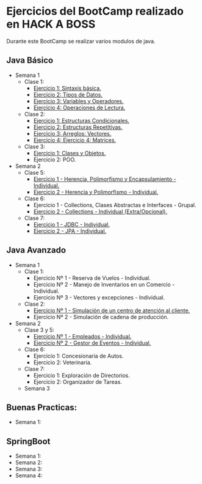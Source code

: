 # Ejercicios del BootCamp realizado en HACK A BOSS
  Durante este BootCamp se realizar varios modulos de java.

## Java Básico
- Semana 1
  - Clase 1:
    - <a href="https://github.com/Germanmv93/MoralesValverdeGermanEjerciciosPracticos/tree/master/1-JavaBasico/Semana%201/Clase%201/Ejercicio1">Ejercicio 1: Sintaxis básica.</a>
    - <a href="https://github.com/Germanmv93/MoralesValverdeGermanEjerciciosPracticos/tree/master/1-JavaBasico/Semana%201/Clase%201/Ejercicio2" target="_blank">Ejercicio 2: Tipos de Datos.</a>
    - <a href="https://github.com/Germanmv93/MoralesValverdeGermanEjerciciosPracticos/tree/master/1-JavaBasico/Semana%201/Clase%201/Ejercicio3" target="_blank">Ejercicio 3: Variables y Operadores.</a>
    - <a href="https://github.com/Germanmv93/MoralesValverdeGermanEjerciciosPracticos/tree/master/1-JavaBasico/Semana%201/Clase%201/Ejercicio4" target="_blank">Ejercicio 4: Operaciones de Lectura.</a>
  - Clase 2:
    - <a href="https://github.com/Germanmv93/MoralesValverdeGermanEjerciciosPracticos/tree/master/1-JavaBasico/Semana%201/Clase%202/Ejercicio1" target="_blank">Ejercicio 1: Estructuras Condicionales.</a>
    - <a href="https://github.com/Germanmv93/MoralesValverdeGermanEjerciciosPracticos/tree/master/1-JavaBasico/Semana%201/Clase%202/Ejercicio2" target="_blank">Ejercicio 2: Estructuras Repetitivas.</a>
    - <a href="https://github.com/Germanmv93/MoralesValverdeGermanEjerciciosPracticos/tree/master/1-JavaBasico/Semana%201/Clase%202/Ejercicio3" target="_blank">Ejercicio 3: Arreglos: Vectores.</a>
    - <a href="https://github.com/Germanmv93/MoralesValverdeGermanEjerciciosPracticos/tree/master/1-JavaBasico/Semana%201/Clase%202/Ejercicio4" target="_blank">Ejercicio 4: Ejercicio 4: Matrices.</a>
  - Clase 3:
    - <a href="https://github.com/Germanmv93/MoralesValverdeGermanEjerciciosPracticos/tree/master/1-JavaBasico/Semana%201/Clase%203/Ejercicio1">Ejercicio 1: Clases y Objetos.</a>
    - Ejercicio 2: POO.
- Semana 2
  - Clase 5:
    - <a href="https://github.com/Germanmv93/MoralesValverdeGermanEjerciciosPracticos/tree/master/1-JavaBasico/Semana%202/Clase5/Ejercicio1">Ejercicio 1 - Herencia, Polimorfismo y Encapsulamiento - Individual.</a>
    - <a href="https://github.com/Germanmv93/MoralesValverdeGermanEjerciciosPracticos/tree/master/1-JavaBasico/Semana%202/Clase5/Ejercicio2" target="_blank">Ejercicio 2 - Herencia y Polimorfismo - Individual.</a>
  - Clase 6:
    - Ejercicio 1 - Collections, Clases Abstractas e Interfaces - Grupal.
    - <a href="https://github.com/Germanmv93/MoralesValverdeGermanEjerciciosPracticos/tree/master/1-JavaBasico/Semana%202/Clase6/Ejercicio2">Ejercicio 2 - Collections - Individual (Extra/Opcional).</a>
  - Clase 7:
    - <a href="https://github.com/Germanmv93/MoralesValverdeGermanEjerciciosPracticos/tree/master/1-JavaBasico/Semana%202/Clase7/Ejercicio1">Ejercicio 1 - JDBC - Individual.</a>
    - <a href="https://github.com/Germanmv93/MoralesValverdeGermanEjerciciosPracticos/tree/master/1-JavaBasico/Semana%202/Clase7/Ejercicio2">Ejercicio 2 - JPA - Individual.</a>
## Java Avanzado
- Semana 1
  - Clase 1:
    - Ejercicio Nº 1 - Reserva de Vuelos - Individual.
    - Ejercicio Nº 2 - Manejo de Inventarios en un Comercio - Individual.
    - Ejercicio Nº 3 - Vectores y excepciones - Individual.
  - Clase 2:
    - <a href="https://github.com/Germanmv93/MoralesValverdeGermanEjerciciosPracticos/tree/master/2-JavaAvanzado/Semana%201/Clase%202/Ejercicio%201">Ejercicio Nº 1 - Simulación de un centro de atención al cliente.</a>
    - Ejercicio Nº 2 - Simulación de cadena de producción.
- Semana 2
  - Clase 3 y 5:
    - <a href="https://github.com/Germanmv93/MoralesValverdeGermanEjerciciosPracticos/tree/master/2-JavaAvanzado/Semana%202/Clase%203%20y%205/Ejercicio1">Ejercicio Nº 1 - Empleados - Individual.</a>
    - <a href="https://github.com/Germanmv93/MoralesValverdeGermanEjerciciosPracticos/tree/master/2-JavaAvanzado/Semana%202/Clase%203%20y%205/Ejercicio2">Ejercicio Nº 2 - Gestor de Eventos - Individual.</a>
  - Clase 6:
    - Ejercicio 1: Concesionaria de Autos.
    - Ejercicio 2: Veterinaria.
  - Clase 7:
    - Ejercicio 1: Exploración de Directorios.
    - Ejercicio 2: Organizador de Tareas.
  - Semana 3
## Buenas Practicas:
  - Semana 1:
## SpringBoot
  - Semana 1:
  - Semana 2:
  - Semana 3:
  - Semana 4:
